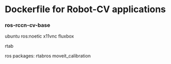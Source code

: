 # Dockerfile for Robot-CV applications

### ros-rccn-cv-base
ubuntu
ros:noetic
x11vnc
fluxbox

rtab

ros packages:
rtabros
moveit_calibration